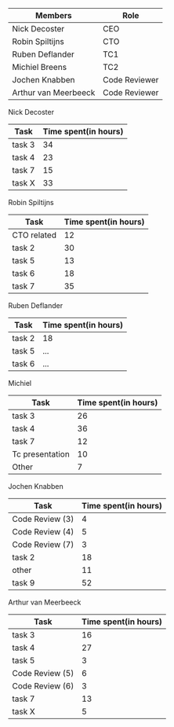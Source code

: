 | Members | Role | 
| ------------- | ------------- | 
| Nick Decoster | CEO |
| Robin Spiltijns  | CTO  | 
| Ruben Deflander | TC1 |
| Michiel Breens| TC2 | 
| Jochen Knabben | Code Reviewer | 
| Arthur van Meerbeeck | Code Reviewer | 

Nick Decoster

| Task | Time spent(in hours) |
| ---------- | ---------- |
|task 3 | 34|
|task 4 | 23|
|task 7 | 15|
|task X | 33 |

Robin Spiltijns

| Task | Time spent(in hours) |
| ---------- | ---------- |
|CTO related| 12|
|task 2 | 30|
|task 5 | 13 |
|task 6 | 18 |
|task 7 | 35 |


Ruben Deflander

| Task | Time spent(in hours) |
| ---------- | ---------- |
|task 2 |18 |
|task 5 | ... |
|task 6 | ... |

Michiel

| Task | Time spent(in hours) |
| ---------- | ---------- |
|task 3 |26|
|task 4 | 36 |
|task 7 | 12 |
|Tc presentation | 10 |
|Other| 7|

Jochen Knabben

| Task | Time spent(in hours) |
| ---------- | ---------- |
|Code Review (3) | 4|
|Code Review (4) | 5|
|Code Review (7) | 3|
|task 2| 18|
|other| 11 |
|task 9 | 52|

Arthur van Meerbeeck

| Task | Time spent(in hours) |
| ---------- | ---------- |
|task 3 | 16|
|task 4 | 27|
|task 5 | 3|
|Code Review (5) | 6|
|Code Review (6) | 3|
|task 7 | 13|
|task X | 5|

